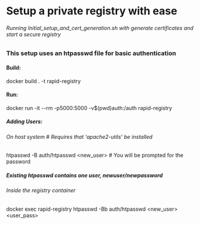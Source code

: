 # Setup a private registry with ease

###### Running Initial_setup_and_cert_generation.sh with generate certificates and start a secure registry

### This setup uses an htpasswd file for basic authentication

#### Build:
docker build . -t rapid-registry

#### Run:
docker run -it --rm -p5000:5000 -v$(pwd)auth:/auth rapid-registry

##### Adding Users:
###### On host system # Requires that 'apache2-utils' be installed
htpasswd -B auth/htpasswd <new_user> # You will be prompted for the password
##### Existing htpasswd contains one user, newuser/newpassword

###### Inside the registry container
docker exec rapid-registry htpasswd -Bb auth/htpasswd <new_user> <user_pass> 


